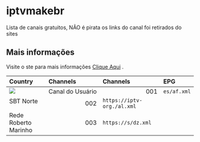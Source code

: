 # iptvmakebr
Lista de canais gratuitos, NÃO é pirata os links do canal foi retirados do sites

## Mais informações

Visite o ste para mais informações [Clique Aqui](https://maketvbr.wixsite.com/listatvbr) .

<table>
  <thead>
    <tr><th align="left">Country</th> <th align="left">Channels</th> <th align="left">Channels</th> <th align="left">EPG</th></tr>
  </thead>
  <tbody>
    <tr><td valign="top" rowspan="1"><img src="https://s2.dmcdn.net/u/9TvQN1X_UzxBWNIz3/60x60"/></td> <td align="right" nowrap>Canal do Usuário</td> <td align="right" nowrap>001</td>  <td nowrap><code>es/af.xml</code></td></tr>
    <tr><td valign="top" rowspan="1">SBT Norte</td>  <td align="right" nowrap>002</td>  <td nowrap><code>https://iptv-org./al.xml</code></td></tr>
    <tr><td valign="top" rowspan="1">Rede Roberto Marinho</td> <td align="right" nowrap>003</td>  <td nowrap><code>https://s/dz.xml</code></td></tr>
  </tbody>
</table>

